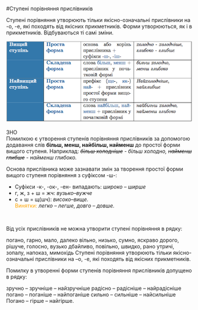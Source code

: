 #Ступенi порiвняння прислiвникiв

Ступенi порiвняння утворюють тiльки якiсно-означальнi прислiвники на <span class="p1">-о, -е</span>, якi походять вiд якiсних прикметникiв. Форми утворюються, як i в прикметникiв. Вiдбуваються тi самi змiни.

<div class="center">
<img src="../pics/9/2.png" width="700px" class="center"/>
</div>
<br>


<div class="add-zno">
<span class="add">ЗНО</span>
<div class="add-text">
Помилкою є утворення ступенiв порiвняння прислiвникiв за допомогою додавання слiв <b>бiльш, менш, найбiльш, найменш</b> до простої форми вищого ступеня.
Наприклад: <i><strike>бiльш холоднiше</strike> - бiльш холодно, <strike>найменш глибше</strike> - найменш глибоко.</i>
</div>



Основа прислiвника може зазнавати змiн за творення простої форми вищого ступеня порiвняння з суфiксом <span class="p1">-ш-</span>:

<ul>
<li>Суфiкси <span class="p1">-к-, -ок-, -ен-</span> випадають: <i>широко – ширше</i></li>
<li> <span class="p1">г, ж, з + ш = жч</span>: <i>вузько–вужче</i></li>
<li> <span class="p1">с + ш = щ(шч)</span>: <i>високо–вище.</i><br> <font color="orange">Винятки:</font> <i>легко – легше, довго – довше.</i></li>
</ul>

<br>
<quiz> 
    <question>
       <p>Від усіх прислівників не можна утворити ступені порівняння в рядку:</p>
           <answer>погано, гарно, мало, далеко</answer>
           <answer>вільно, низько, сумно, яскраво</answer>
           <answer>дорого, рішуче, голосно, вузько</answer>
           <answer>дбайливо, повільно, швидко, рано</answer>
           <answer correct >утричі, зопалу, напоказ, мимохідь</answer>
      <explanation>
Ступені порівняння утворюють тільки якісно-означальні прислівники на –о, -е, які походять від якісних прикметників.
 </explanation>
    </question>
</quiz> 


<quiz> 
    <question>
       <p>Помилку в утворенні форми ступенів порівняння прислівників допущено в рядку:</p>
           <answer>зручно – зручніше – найзручніше</answer>
           <answer>радісно – радісніше – найрадісніше</answer>
           <answer correct>погано – поганіше – найпоганіше</answer>
           <answer>сильно – сильніше – найсильніше</answer>
      <explanation>
Погано – гірше – найгірше.
 </explanation>
    </question>
</quiz> 
